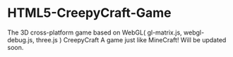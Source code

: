 # HTML5-CreepyCraft-Game
The 3D cross-platform game based on WebGL( gl-matrix.js, webgl-debug.js, three.js ) CreepyCraft
A game just like MineCraft! Will be updated soon.
